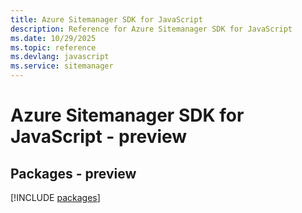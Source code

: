 ```yaml
---
title: Azure Sitemanager SDK for JavaScript
description: Reference for Azure Sitemanager SDK for JavaScript
ms.date: 10/29/2025
ms.topic: reference
ms.devlang: javascript
ms.service: sitemanager
---
```

# Azure Sitemanager SDK for JavaScript - preview
## Packages - preview
[!INCLUDE [packages](sitemanager-index.md)]
